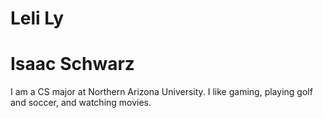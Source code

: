 # Leli Ly
# Isaac Schwarz
I am a CS major at Northern Arizona University.  I like gaming, playing golf and soccer, and watching movies.
